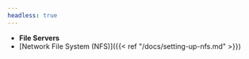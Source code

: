 ```yaml
---
headless: true
---
```


- **File Servers**
 - [Network File System (NFS)]({{< ref "/docs/setting-up-nfs.md" >}})
